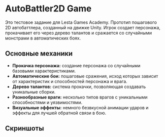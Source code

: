 # AutoBattler2D Game
Это тестовое задание для Lesta Games Academy. Прототип пошагового 2D автобаттлера, созданный на движке Unity. Игрок создает персонажа, прокачивает его через дерево талантов и сражается со случайными монстрами в автоматических боях.

## Основные механики

- **Прокачка персонажа:** создание персонажа со случайными базовыми характеристиками.
- **Автоматические бои:** пошаговые сражения, исход которых зависит от характеристик и способностей персонажа и врага.
- **Дерево талантов:** система прокачки, позволяющая создавать уникальные сборки.
- **Разнообразные враги:** несколько типов врагов с уникальными способностями и уязвимостями.
- **Визуальные эффекты:** немного безвкусной анимации ударов и эффекты для лучшей обратной связи в бою.

## Скриншоты
